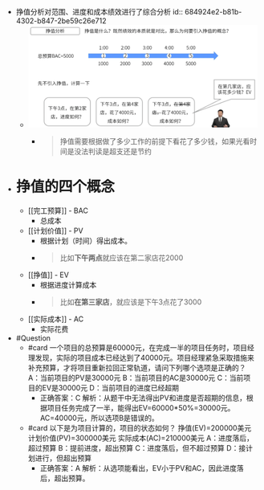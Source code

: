 - 挣值分析对范围、进度和成本绩效进行了综合分析
  id:: 684924e2-b81b-4302-b847-2be59c26e712
	- ![image.png](../assets/image_1747795627987_0.png)
		- > 挣值需要根据做了多少工作的前提下看花了多少钱，如果光看时间是没法判读是超支还是节约
- # 挣值的四个概念
	- [[完工预算]] - BAC
		- 总成本
	- [[计划价值]] - PV
		- 根据计划（时间）得出成本。
		- > 比如**下午两点**就应该在第二家店花2000
	- [[挣值]] - EV
		- 根据进度计算成本
		- > 比如**在第三家店**，就应该是下午3点花了3000
	- [[实际成本]] - AC
		- 实际花费
- #Question
	- #card 一个项目的总预算是60000元，在完成一半的项目任务时，项目经理发现，实际的项目成本已经达到了40000元。项目经理紧急采取措施来补充预算，才将项目重新拉回正常轨道，请问下列哪个选项是正确的？
	  A：当前项目的PV是30000元
	  B：当前项目的AC是30000元
	  C：当前项目的EV是30000元
	  D：当前项目的进度已经超期
		- 正确答案：C
		  解析：从题干中无法得出PV和进度是否超期的信息，根据项目任务完成了一半，能得出EV=60000*50%=30000元。AC=40000元，所以选项B是错误的。
	- #card 以下是为项目计算的，项目的状态如何？ 挣值(EV)=200000美元 计划价值(PV)=300000美元 实际成本(AC)=210000美元
	  A：进度落后，超过预算
	  B：提前进度，超出预算
	  C：进度落后，但不超过预算
	  D：接计划进行，但超出预算
		- 正确答案：A
		  解析：从选项能看出，EV小于PV和AC，因此进度落后，超出预算。